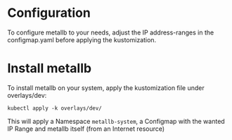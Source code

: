 # Configuration
To configure metallb to your needs, adjust the IP address-ranges in the configmap.yaml before applying the kustomization.

# Install metallb

To install metallb on your system, apply the kustomization file under overlays/dev:
```
kubectl apply -k overlays/dev/
```

This will apply a Namespace `metallb-system`, a Configmap with the wanted IP Range and metallb itself (from an Internet resource)